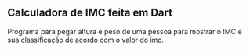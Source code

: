 ## Calculadora de IMC feita em Dart

Programa para pegar altura e peso de uma pessoa para mostrar o IMC e sua classificação de acordo com o valor do imc.
